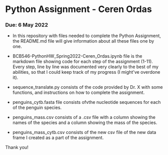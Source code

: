 # Python Assignment - Ceren Ordas

### Due: 6 May 2022

- In this repository with files needed to complete the Python Assignment, the README.md file will give information about all these files one by one.

- BCB546-PythonHW_Spring2022-Ceren_Ordas.ipynb file is the markdown file showing code for each step of the assignment (1-11). Every step, line by line was documented very clearly to the best of my abilities, so that I could keep track of my progress (I might've overdone it).
 
- sequence_translate.py consists of the code provided by Dr. X with some functions, and instructions on how to complete the assignment. 

- penguins_cytb.fasta file consists ofvthe nucleotide sequences for each of the penguin species.

- penguins_mass.csv consists of a .csv file with a column showing the names of the species and a column showing the mass of the species.

- penguins_mass_cytb.csv consists of the new csv file of the new data frame I created as a part of the assignment.

Thank you!
